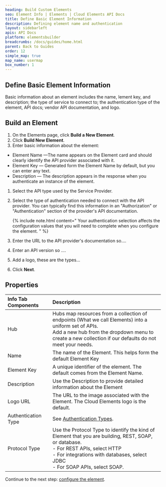 ```yaml
---
heading: Build Custom Elements
seo: Element Info | Elements | Cloud Elements API Docs
title: Define Basic Element Information
description: Defining element name and authentication
layout: sidebarleft
apis: API Docs
platform: elementsbuilder
breadcrumbs: /docs/guides/home.html
parent: Back to Guides
order: 12
simple_map: true
map_name: usermap
box_number: 1
---
```


## Define Basic Element Information

Basic information about an element includes the name, lement key, and description; the type of service to connect to; the authentication type of the element, API docs; vendor API documentation, and logo.

## Build an Element

1. On the Elements page, click **Build a New Element**.
1. Click **Build New Element**.
1. Enter basic information about the element:
  * Element Name &mdash;The name appears on the Element card and should clearly identify the API provider associated with it.
  * Element Key &mdash; Generated form the Element Name by default, but you can enter any text.
  * Description &mdash; The description appears in the response when you authenticate an instance of the element.
1. Select the API type used by the Service Provider.
2. Select the type of authentication needed to connect with the API provider. You can typically find this information in an "Authorization" or "Authentication" section of the provider's API documentation.

    {% include note.html content=" Your authentication selection affects the configuration values that you will need to complete when you configure the element. " %}

3. Enter the URL to the API provider's documentation so....
4. Enter an API version so ....
5. Add a logo, these are the types...
6. Click **Next**.

## Properties

<to do>

| Info Tab Components | Description    |
| :------------- | :------------- |
| Hub       | Hubs map resources from a collection of endpoints (What we call Elements) into a uniform set of APIs.<br />Add a new hub from the dropdown menu to create a new collection if our defaults do not meet your needs.     |
| Name | The name of the Element. This helps form the default Element Key |
| Element Key | A unique identifier of the element. The default comes from the Element Name. |
| Description | Use the Description to provide detailed information about the Element |
| Logo URL | The URL to the image associated with the Element. The Cloud Elements logo is the default. |
| Authentication Type | See [Authentication Types](#authentication-types). |
| Protocol Type | Use the Protocol Type to identify the kind of Element that you are building, REST, SOAP, or database. <br />- For REST APIs, select HTTP<br />- For integrations with databases, select JDBC<br />- For SOAP APIs, select SOAP. |


Continue to the next step: [configure the element](config.html).
